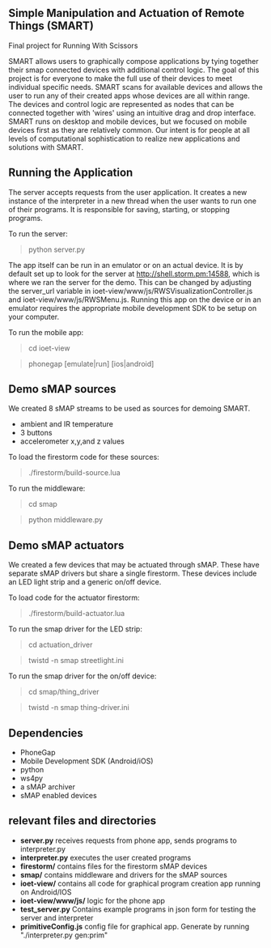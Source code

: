 ## Simple Manipulation and Actuation of Remote Things (SMART)
Final project for Running With Scissors

SMART allows users to graphically compose applications by tying together their
smap connected devices with additional control logic. The goal of this project
is for everyone to make the full use of their devices to meet individual specific
needs. SMART scans for available devices and allows the user to run any of their
created apps whose devices are all within range. The devices and control logic
are represented as nodes that can be connected together with 'wires' using an
intuitive drag and drop interface. SMART runs on desktop and mobile devices, but
we focused on mobile devices first as they are relatively common. Our intent is
for people at all levels of computational sophistication to realize new
applications and solutions with SMART.

## Running the Application
The server accepts requests from the user application. It creates a new instance
of the interpreter in a new thread when the user wants to run one of their
programs. It is responsible for saving, starting, or stopping programs.

To run the server:

  > python server.py
  
The app itself can be run in an emulator or on an actual device. It is by default
set up to look for the server at http://shell.storm.pm:14588, which is where we ran
the server for the demo. This can be changed by adjusting the server_url variable in
ioet-view/www/js/RWSVisualizationController.js and ioet-view/www/js/RWSMenu.js.
Running this app on the device or in an emulator requires the appropriate mobile development
SDK to be setup on your computer.

To run the mobile app:

  > cd ioet-view
  
  > phonegap [emulate|run] [ios|android]


## Demo sMAP sources
We created 8 sMAP streams to be used as sources for demoing SMART.
 - ambient and IR temperature
 - 3 buttons
 - accelerometer x,y,and z values

To load the firestorm code for these sources:

  > ./firestorm/build-source.lua

To run the middleware:

  > cd smap
  
  > python middleware.py

## Demo sMAP actuators
We created a few devices that may be actuated through sMAP. These have separate
sMAP drivers but share a single firestorm. These devices include an LED light
strip and a generic on/off device.

To load code for the actuator firestorm:
 > ./firestorm/build-actuator.lua

To run the smap driver for the LED strip:

 > cd actuation_driver
 
 > twistd -n smap streetlight.ini

To run the smap driver for the on/off device:

> cd smap/thing_driver

> twistd -n smap thing-driver.ini

## Dependencies
- PhoneGap
- Mobile Development SDK (Android/iOS)
- python
- ws4py
- a sMAP archiver
- sMAP enabled devices

## relevant files and directories

- **server.py**
   receives requests from phone app, sends programs to interpreter.py
- **interpreter.py**
   executes the user created programs
- **firestorm/**
   contains files for the firestorm sMAP devices
- **smap/**
   contains middleware and drivers for the sMAP sources
- **ioet-view/**
   contains all code for graphical program creation app running on Android/IOS
- **ioet-view/www/js/**
   logic for the phone app
- **test_server.py**
   Contains example programs in json form for testing the server and interpreter
- **primitiveConfig.js**
   config file for graphical app. Generate by running "./interpreter.py gen:prim"
